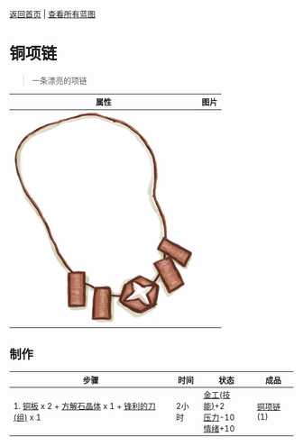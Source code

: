 [返回首页](index.md)   |  [查看所有蓝图](blueprint.md)
# 铜项链  
> 一条漂亮的项链  
  
  属性  |   图片   
 ----  |  ----:   
   |  ![](Sprite/CopperNecklace.png)   
  
## 制作  
步骤  |  时间  |  状态  |  成品  
----  |  ----  |  ----  |  ----  
1. [铜板](CopperSheet.md) x 2 + [方解石晶体](Calcite.md) x 1 + [锋利的刀(组)](GpTag_CutterAdv.md) x 1  |  2小时  |  [金工(技能)](Skill_Metalworking.md)+2<br>[压力](Stress.md)-10<br>[情绪](Morale.md)+10  |  [铜项链](CopperNecklace.md)(1)  
